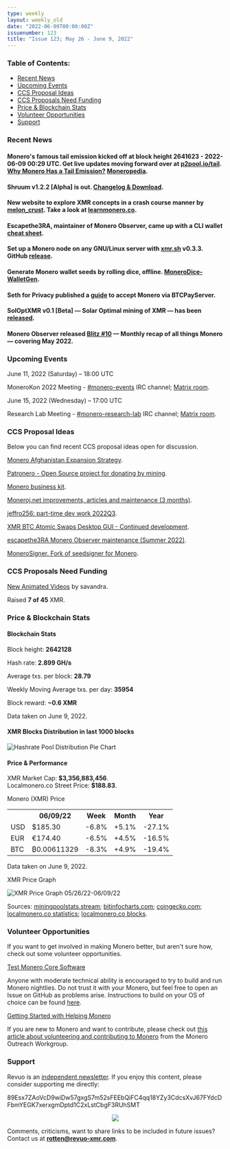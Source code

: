 ```yaml
---
type: weekly
layout: weekly_old
date: "2022-06-09T00:00:00Z"
issuenumber: 123
title: "Issue 123; May 26 - June 9, 2022"
---
```


<h3>Table of Contents:</h3>
<ul class="contents">
    <li><a href="#news">Recent News</a></li>
    <li><a href="#events">Upcoming Events</a></li>
    <li><a href="#ideas">CCS Proposal Ideas</a></li>
    <li><a href="#proposals">CCS Proposals Need Funding</a></li>
    <li><a href="#stats">Price & Blockchain Stats</a></li>
    <li><a href="#volunteer">Volunteer Opportunities</a></li>
    <li><a href="#support">Support</a></li>
</ul>

<h3 id="news">Recent News</h3>

<div class="newsbyte">
    <h4>Monero's famous tail emission kicked off at block height 2641623 - 2022-06-09 00:29 UTC. Get live updates moving forward over at <a href="https://p2pool.io/tail.html" target="_blank">p2pool.io/tail</a>. <a href="https://localmonero.co/knowledge/monero-tail-emission" target="_blank">Why Monero Has a Tail Emission?</a> <a href="https://www.getmonero.org/resources/moneropedia/tail-emission.html" target="_blank">Moneropedia</a>.</h4>
</div>

<div class="newsbyte">
    <h4>Shruum v1.2.2 [Alpha] is out. <a href="https://git.mayumi.one/mayumi/shruum/releases/tag/v1.2.2" target="_blank">Changelog & Download</a>.</h4>
</div>

<div class="newsbyte">
    <h4>New website to explore XMR concepts in a crash course manner by <a href="https://teddit.adminforge.de/r/Monero/comments/v2ye69/learn_monero_a_course_in_the_making/" target="_blank">melon_crust</a>. Take a look at <a href="https://learnmonero.co/" target="_blank">learnmonero.co</a>.</h4>
</div>

<div class="newsbyte">
    <h4>Escapethe3RA, maintainer of Monero Observer, came up with a CLI wallet <a href="https://monero.observer/monero-cli-wallet-cheat-sheet/" target="_blank">cheat sheet</a>.</h4>
</div>

<div class="newsbyte">
    <h4>Set up a Monero node on any GNU/Linux server with <a href="https://xmr.sh/" target="_blank">xmr.sh</a> v0.3.3. GitHub <a href="https://github.com/vdo/xmr.sh/releases/tag/v0.3.3" target="_blank">release</a>.</h4>
</div>

<div class="newsbyte">
    <h4>Generate Monero wallet seeds by rolling dice, offline. <a href="https://github.com/Monero-HackerIndustrial/MoneroDice-WalletGen" target="_blank">MoneroDice-WalletGen</a>.</h4>
</div>

<div class="newsbyte">
    <h4>Seth for Privacy published a <a href="https://sethforprivacy.com/guides/accepting-monero-via-btcpay-server/" target="_blank">guide</a> to accept Monero via BTCPayServer.</h4>
</div>

<div class="newsbyte">
    <h4>SolOptXMR v0.1 [Beta] — Solar Optimal mining of XMR — has been <a href="https://github.com/mj-xmr/SolOptXMR/releases/tag/v0.1-beta" target="_blank">released</a>.</h4>
</div>

<div class="newsbyte">
    <h4>Monero Observer released <a href="https://monero.observer/monero-observer-blitz-may-2022/" target="_blank">Blitz #10</a> — Monthly recap of all things Monero — covering May 2022.</h4>
</div>

<h3 id="events">Upcoming Events</h3>

<div class="event">
    <p class="date" markdown="1">June 11, 2022 (Saturday) – 18:00 UTC</p>
    <p markdown="1">MoneroKon 2022 Meeting - <a href="irc://irc.libera.chat/#monero-events" target="_blank">#monero-events</a> IRC channel; <a href="https://matrix.to/#/#monero-events:monero.social" target="_blank">Matrix room</a>.</p>
</div>

<div class="event">
    <p class="date" markdown="1">June 15, 2022 (Wednesday) – 17:00 UTC</p>
    <p markdown="1">Research Lab Meeting - <a href="irc://irc.libera.chat/#monero-research-lab" target="_blank">#monero-research-lab</a> IRC channel; <a href="https://matrix.to/#/#monero-research-lab:monero.social" target="_blank">Matrix room</a>.</p>
</div>

<h3 id="ideas">CCS Proposal Ideas</h3>

<p>Below you can find recent CCS proposal ideas open for discussion.</p>

<div class="proposal">
<p><a href="https://repo.getmonero.org/monero-project/ccs-proposals/-/merge_requests/282" target="_blank">Monero Afghanistan Expansion Strategy</a>.</p>
</div>

<div class="proposal">
<p><a href="https://repo.getmonero.org/monero-project/ccs-proposals/-/merge_requests/310" target="_blank">Patronero - Open Source project for donating by mining</a>.</p>
</div>

<div class="proposal">
<p><a href="https://repo.getmonero.org/monero-project/ccs-proposals/-/merge_requests/311" target="_blank">Monero business kit</a>.</p>
</div>

<div class="proposal">
<p><a href="https://repo.getmonero.org/monero-project/ccs-proposals/-/merge_requests/318" target="_blank">Moneroj.net improvements, articles and maintenance (3 months)</a>.</p>
</div>

<div class="proposal">
<p><a href="https://repo.getmonero.org/monero-project/ccs-proposals/-/merge_requests/319" target="_blank">jeffro256: part-time dev work 2022Q3</a>.</p>
</div>

<div class="proposal">
<p><a href="https://repo.getmonero.org/monero-project/ccs-proposals/-/merge_requests/321" target="_blank">XMR BTC Atomic Swaps Desktop GUI - Continued development</a>.</p>
</div>

<div class="proposal">
<p><a href="https://repo.getmonero.org/monero-project/ccs-proposals/-/merge_requests/322" target="_blank">escapethe3RA Monero Observer maintenance (Summer 2022)</a>.</p>
</div>

<div class="proposal">
<p><a href="https://repo.getmonero.org/monero-project/ccs-proposals/-/merge_requests/323" target="_blank">MoneroSigner. Fork of seedsigner for Monero</a>.</p>
</div>

<h3 id="proposals">CCS Proposals Need Funding</h3>

<div class="proposal">
    <p><a href="https://ccs.getmonero.org/proposals/savandra-videos-for-monero.html" target="_blank">New Animated Videos</a> by savandra.</p>
    <p>Raised <b>7 of 45</b> XMR.</p>
</div>

<h3 id="stats">Price & Blockchain Stats</h3>

<h4 class="stat">Blockchain Stats</h4>

<div class="bcstats">
    <p>Block height: <b>2642128</b></p>
    <p>Hash rate: <b>2.899 GH/s</b></p>
    <p>Average txs. per block: <b>28.79</b></p>
    <p>Weekly Moving Average txs. per day: <b>35954</b></p>
    <p>Block reward: <b>~0.6 XMR</b></p>
</div>
<p class="note">Data taken on June 9, 2022.</p>

<h4 class="stat">XMR Blocks Distribution in last 1000 blocks</h4>
<p><img src="/img/hashrate-pool-distribution-0609.png" alt="Hashrate Pool Distribution Pie Chart"/></p>

<h4 class="stat" id="price-stat">Price & Performance</h4>

<div class="price-intro">XMR Market Cap: <b>$3,356,883,456</b>.<br/>Localmonero.co Street Price: <b>$188.83</b>.</div>

<p class="table-title">Monero (XMR) Price</p>
<table class="price-table">
  <tr class="row1">
    <th></th>
    <th>06/09/22</th>
    <th>Week</th>
    <th>Month</th>
    <th>Year</th>
  </tr>
  <tr>
    <td data-th="XMR to">USD</td>
    <td data-th="06/09/22">$185.30</td>
    <td data-th="Week" class="red">-6.8%</td>
    <td data-th="Month" class="green">+5.1%</td>
    <td data-th="Year" class="red">-27.1%</td>
  </tr>
  <tr class="row3">
    <td data-th="XMR to">EUR</td>
    <td data-th="06/09/22">€174.40</td>
    <td data-th="Week" class="red">-6.5%</td>
    <td data-th="Month" class="green">+4.5%</td>
    <td data-th="Year" class="red">-16.5%</td>
  </tr>
  <tr>
    <td data-th="XMR to">BTC</td>
    <td data-th="06/09/22">₿0.00611329</td>
    <td data-th="Week" class="red">-8.3%</td>
    <td data-th="Month" class="green">+4.9%</td>
    <td data-th="Year" class="red">-19.4%</td>
  </tr>
</table>
<p class="note">Data taken on June 9, 2022.</p>

<p class="table-title">XMR Price Graph</p>

![XMR Price Graph 05/26/22-06/09/22](/img/weekly-chart-0609.png "XMR Price Graph 05/26/22-06/09/22") 

Sources: <a href="https://miningpoolstats.stream/monero" target="_blank">miningpoolstats.stream</a>; <a href="https://bitinfocharts.com/monero/" target="_blank">bitinfocharts.com</a>; <a href="https://www.coingecko.com/en/coins/monero" target="_blank">coingecko.com</a>; <a href="https://localmonero.co/statistics" target="_blank">localmonero.co statistics</a>; <a href="https://localmonero.co/blocks" target="_blank">localmonero.co blocks</a>.

<h3 id="volunteer">Volunteer Opportunities</h3>

<p>If you want to get involved in making Monero better, but aren't sure how, check out some volunteer opportunities.</p>

<div class="newsbyte">
    <p class="date"><a href="https://github.com/monero-project/monero" target="_blank">Test Monero Core Software</a></p>
    <p>Anyone with moderate technical ability is encouraged to try to build and run Monero nightlies. Do not trust it with your Monero, but feel free to open an Issue on GitHub as problems arise. Instructions to build on your OS of choice can be found <a href="https://github.com/monero-project/monero#compiling-monero-from-source" target="_blank">here</a>. </p>
</div>

<div class="newsbyte">
    <p class="date"><a href="https://github.com/monero-project/monero" target="_blank">Getting Started with Helping Monero</a></p>
    <p>If you are new to Monero and want to contribute, please check out <a href="https://www.monerooutreach.org/stories/getting-started-helping-monero.php" target="_blank">this article about volunteering and contributing to Monero</a> from the Monero Outreach Workgroup. </p>
</div>

<h3 id="support">Support</h3>

<p markdown="1">Revuo is an <a href="https://revuo-xmr.com/support/">independent newsletter</a>. If you enjoy this content, please consider supporting me directly:</p>

<p class="address" markdown="1">89Esx7ZAoVcD9wiDw57gxgS7m52sFEEbQiFC4qq18YZy3CdcsXvJ67FYdcDFbmYEGK7xerxgmDptd1C2xLstCbgF3RUhSMT</p>

<p><center><a href="monero:89Esx7ZAoVcD9wiDw57gxgS7m52sFEEbQiFC4qq18YZy3CdcsXvJ67FYdcDFbmYEGK7xerxgmDptd1C2xLstCbgF3RUhSMT" class="qr"><img src="/img/donate-monero.jpg" style="max-width: 200px;"/></a></center></p>

Comments, criticisms, want to share links to be included in future issues? Contact us at **rotten@revuo-xmr.com**.

